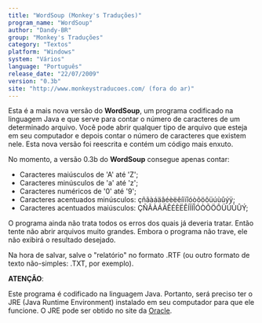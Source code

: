 ```yaml
---
title: "WordSoup (Monkey's Traduções)"
program_name: "WordSoup"
author: "Dandy-BR"
group: "Monkey's Traduções"
category: "Textos"
platform: "Windows"
system: "Vários"
language: "Português"
release_date: "22/07/2009"
version: "0.3b"
site: "http://www.monkeystraducoes.com/ (fora do ar)"
---
```

Esta é a mais nova versão do <b>WordSoup</b>, um programa codificado na linguagem Java e que serve para contar o número de caracteres de um determinado arquivo. Você pode abrir qualquer tipo de arquivo que esteja em seu computador e depois contar o número de caracteres que existem nele. Esta nova versão foi reescrita e contém um código mais enxuto.

No momento, a versão 0.3b do <b>WordSoup</b> consegue apenas contar:

- Caracteres maiúsculos de 'A' até 'Z';
- Caracteres minúsculos de 'a' até 'z';
- Caracteres numéricos de '0' até '9';
- Caracteres acentuados minúsculos: çñãàáäâéèëêíìïîóòõöôüúùûýÿ;
- Caracteres acentuados maiúsculos: ÇÑÃÀÁÄÊÉÈËÊÍÌÏÎÓÒÕÖÔÜÚÙÛÝ;

O programa ainda não trata todos os erros dos quais já deveria tratar. Então tente não abrir arquivos muito grandes. Embora o programa não trave, ele não exibirá o resultado desejado.

Na hora de salvar, salve o "relatório" no formato .RTF (ou outro formato de texto não-simples: .TXT, por exemplo).

<b>ATENÇÃO</b>:

Este programa é codificado na linguagem Java. Portanto, será preciso ter o JRE (Java Runtime Environment) instalado em seu computador para que ele funcione. O JRE pode ser obtido no site da <a href="https://www.java.com/pt-BR/download/manual.jsp">Oracle</a>.
